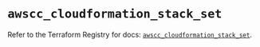 # `awscc_cloudformation_stack_set`

Refer to the Terraform Registry for docs: [`awscc_cloudformation_stack_set`](https://registry.terraform.io/providers/hashicorp/awscc/0.70.0/docs/resources/cloudformation_stack_set).
